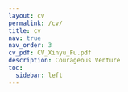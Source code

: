 ```yaml
---
layout: cv
permalink: /cv/
title: cv
nav: true
nav_order: 3
cv_pdf: CV_Xinyu_Fu.pdf
description: Courageous Venture
toc:
  sidebar: left
---
```

